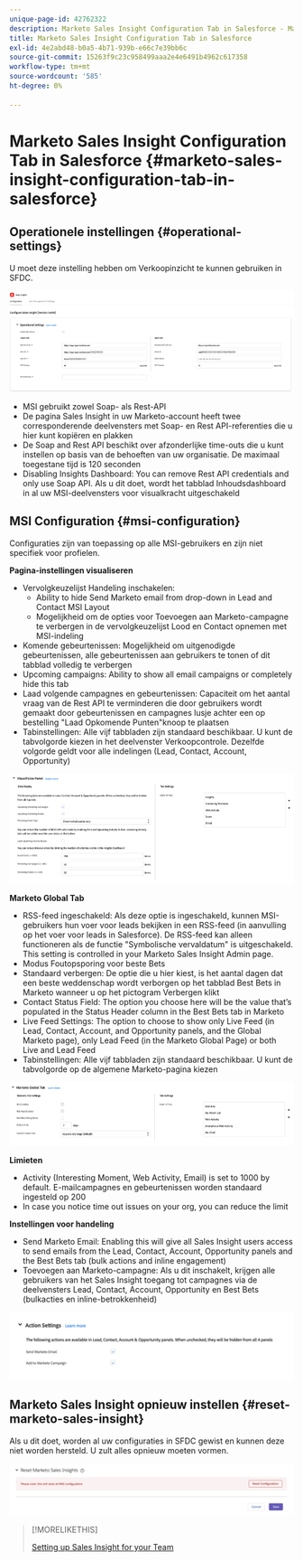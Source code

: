 ```yaml
---
unique-page-id: 42762322
description: Marketo Sales Insight Configuration Tab in Salesforce - Marketo Docs - Product Documentation
title: Marketo Sales Insight Configuration Tab in Salesforce
exl-id: 4e2abd48-b0a5-4b71-939b-e66c7e39bb6c
source-git-commit: 15263f9c23c958499aaa2e4e6491b4962c617358
workflow-type: tm+mt
source-wordcount: '585'
ht-degree: 0%

---
```


# Marketo Sales Insight Configuration Tab in Salesforce {#marketo-sales-insight-configuration-tab-in-salesforce}

## Operationele instellingen {#operational-settings}

U moet deze instelling hebben om Verkoopinzicht te kunnen gebruiken in SFDC.

![](assets/marketo-sales-insight-configuration-tab-in-salesforce-1.png)

* MSI gebruikt zowel Soap- als Rest-API
* De pagina Sales Insight in uw Marketo-account heeft twee corresponderende deelvensters met Soap- en Rest API-referenties die u hier kunt kopiëren en plakken
* De Soap and Rest API beschikt over afzonderlijke time-outs die u kunt instellen op basis van de behoeften van uw organisatie. De maximaal toegestane tijd is 120 seconden
* Disabling Insights Dashboard: You can remove Rest API credentials and only use Soap API. Als u dit doet, wordt het tabblad Inhoudsdashboard in al uw MSI-deelvensters voor visualkracht uitgeschakeld

## MSI Configuration {#msi-configuration}

Configuraties zijn van toepassing op alle MSI-gebruikers en zijn niet specifiek voor profielen.

**Pagina-instellingen visualiseren**

* Vervolgkeuzelijst Handeling inschakelen:
   * Ability to hide Send Marketo email from drop-down in Lead and Contact MSI Layout
   * Mogelijkheid om de opties voor Toevoegen aan Marketo-campagne te verbergen in de vervolgkeuzelijst Lood en Contact opnemen met MSI-indeling
* Komende gebeurtenissen: Mogelijkheid om uitgenodigde gebeurtenissen, alle gebeurtenissen aan gebruikers te tonen of dit tabblad volledig te verbergen
* Upcoming campaigns: Ability to show all email campaigns or completely hide this tab
* Laad volgende campagnes en gebeurtenissen: Capaciteit om het aantal vraag van de Rest API te verminderen die door gebruikers wordt gemaakt door gebeurtenissen en campagnes lusje achter een op bestelling &quot;Laad Opkomende Punten&quot;knoop te plaatsen
* Tabinstellingen: Alle vijf tabbladen zijn standaard beschikbaar. U kunt de tabvolgorde kiezen in het deelvenster Verkoopcontrole. Dezelfde volgorde geldt voor alle indelingen (Lead, Contact, Account, Opportunity)

![](assets/marketo-sales-insight-configuration-tab-in-salesforce-2.png)

**Marketo Global Tab**

* RSS-feed ingeschakeld: Als deze optie is ingeschakeld, kunnen MSI-gebruikers hun voer voor leads bekijken in een RSS-feed (in aanvulling op het voer voor leads in Salesforce). De RSS-feed kan alleen functioneren als de functie &quot;Symbolische vervaldatum&quot; is uitgeschakeld. This setting is controlled in your Marketo Sales Insight Admin page.
* Modus Foutopsporing voor beste Bets
* Standaard verbergen: De optie die u hier kiest, is het aantal dagen dat een beste weddenschap wordt verborgen op het tabblad Best Bets in Marketo wanneer u op het pictogram Verbergen klikt
* Contact Status Field: The option you choose here will be the value that’s populated in the Status Header column in the Best Bets tab in Marketo
* Live Feed Settings: The option to choose to show only Live Feed (in Lead, Contact, Account, and Opportunity panels, and the Global Marketo page), only Lead Feed (in the Marketo Global Page) or both Live and Lead Feed
* Tabinstellingen: Alle vijf tabbladen zijn standaard beschikbaar. U kunt de tabvolgorde op de algemene Marketo-pagina kiezen

![](assets/marketo-sales-insight-configuration-tab-in-salesforce-3.png)

**Limieten**

* Activity (Interesting Moment, Web Activity, Email) is set to 1000 by default. E-mailcampagnes en gebeurtenissen worden standaard ingesteld op 200
* In case you notice time out issues on your org, you can reduce the limit

**Instellingen voor handeling**

* Send Marketo Email: Enabling this will give all Sales Insight users access to send emails from the Lead, Contact, Account, Opportunity panels and the Best Bets tab (bulk actions and inline engagement)
* Toevoegen aan Marketo-campagne: Als u dit inschakelt, krijgen alle gebruikers van het Sales Insight toegang tot campagnes via de deelvensters Lead, Contact, Account, Opportunity en Best Bets (bulkacties en inline-betrokkenheid)

![](assets/marketo-sales-insight-configuration-tab-in-salesforce-4.png)

## Marketo Sales Insight opnieuw instellen {#reset-marketo-sales-insight}

Als u dit doet, worden al uw configuraties in SFDC gewist en kunnen deze niet worden hersteld. U zult alles opnieuw moeten vormen.

![](assets/marketo-sales-insight-configuration-tab-in-salesforce-5.png)

>[!MORELIKETHIS]
>
>[Setting up Sales Insight for your Team](/help/marketo/product-docs/marketo-sales-insight/msi-for-salesforce/configuration/setting-up-sales-insight-for-your-team.md)
